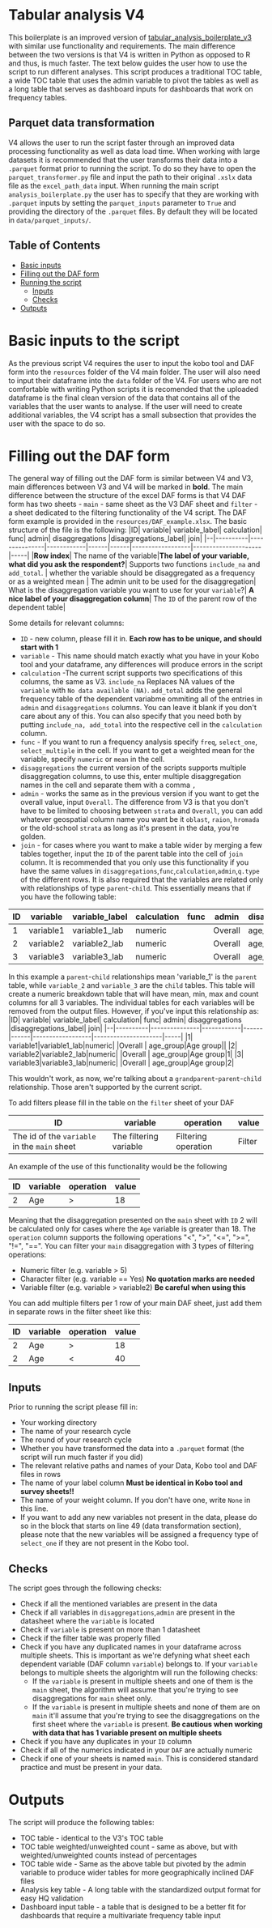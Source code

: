 # Tabular analysis V4  
This boilerplate is an improved version of [tabular_analysis_boilerplate_v3](https://github.com/REACH-WoU/tabular_analysis_boilerplate_v3) with similar use functionality and requirements. The main difference between the two versions is that V4 is written in Python as opposed to R and thus, is much faster. The text below guides the user how to use the script to run different analyses. This script produces a traditional TOC table, a wide TOC table that uses the admin variable to pivot the tables as well as a long table that serves as dashboard inputs for dashboards that work on frequency tables.

## Parquet data transformation
V4 allows the user to run the script faster through an improved data processing functionality as well as data load time. When working with large datasets it is recommended that the user transforms their data into a `.parquet` format prior to running the script. To do so they have to open the `parquet_transformer.py` file and input the path to their original `.xslx` data file as the `excel_path_data` input. When running the main script `analysis_boilerplate.py` the user has to specify that they are working with `.parquet` inputs by setting the `parquet_inputs` parameter to `True` and providing the directory of the `.parquet` files. By default they will be located in `data/parquet_inputs/`.

## Table of Contents
- [Basic inputs](#Basic-inputs-to-the-script)
- [Filling out the DAF form](#Filling-out-the-DAF-form)
- [Running the script](#Running-the-script)
  - [Inputs](#Inputs)
  - [Checks](#Checks)
- [Outputs](#outputs)


# Basic inputs to the script
As the previous script V4 requires the user to input the kobo tool and DAF form into the `resources` folder of the V4 main folder. The user will also need to input their dataframe into the `data` folder of the V4. For users who are not comfortable with writing Python scripts it is recomended that the uploaded dataframe is the final clean version of the data that contains all of the variables that the user wants to analyse. If the user will need to create additional variables, the V4 script has a small subsection that provides the user with the space to do so.

# Filling out the DAF form
The general way of filling out the DAF form is similar between V4 and V3, main differences between V3 and V4 will be marked in **bold**. The main difference between the structure of the excel DAF forms is that V4 DAF form has two sheets - `main` - same sheet as the V3 DAF sheet and `filter` - a sheet dedicated to the filtering functionality of the V4 script.
The DAF form example is provided in the `resources/DAF_example.xlsx`. The basic structure of the file is the following:
|ID|	variable|	variable_label|	calculation|	func|	admin|	disaggregations	|disaggregations_label|	join|
|--|----------|---------------|------------|------|------|------------------|---------------------|-----|
|**Row index**| The name of the variable|**The label of your variable, what did you ask the respondent?**| Supports two functions `include_na` and `add_total`. | whether the variable should be disaggregated as a frequency  or as a weighted mean | The admin unit to be used for the disaggregation| What is the disaggregation variable you want to use for your `variable`?| **A nice label of your disaggregation column**| The `ID` of the parent row of the dependent table|

Some details for relevant columns:
- `ID` - new column, please fill it in. **Each row has to be unique, and should start with 1**
- `variable` - This name should match exactly what you have in your Kobo tool and your dataframe, any differences will produce errors in the script
- `calculation` -The current script supports two specifications of this columns, the same as V3. `include_na` Replaces NA values of the `variable` with `No data available (NA)`. `add_total` adds the general frequency table of the dependent variabme ommiting all of the entries in `admin` and `disaggregations` columns. You can leave it blank if you don't care about any of this. You can also specify that you need both by putting `include_na, add_total` into the respective cell in the `calculation` column.
- `func` - If you want to run a frequency analysis specify `freq`, `select_one`, `select_multiple` in the cell. If you want to get a weighted mean for the variable, specify `numeric` or `mean` in the cell.
- `disaggregations` the current version of the scripts supports multiple disaggregation columns, to use this, enter multiple disaggregation names in the cell and separate them with a comma `,`
- `admin` - works the same as in the previous version if you want to get the overall value, input `Overall`. The difference from V3 is that you don't have to be limited to choosing between `strata` and `Overall`, you can add whatever geospatial column name you want be it `oblast`, `raion`, `hromada` or the old-school `strata` as long as it's present in the data, you're golden.
- `join` - for cases where you want to make a table wider by merging a few tables together, input the `ID` of the parent table into the cell of `join` column. It is recommended that you only use this functionality if you have the same values in `disaggregations`,`func`,`calculation`,`admin`,`q.type` of the different rows. It is also required that the variables are related only with relationships of type `parent`-`child`. This essentially means that if you have the following table:

|ID|	variable|	variable_label|	calculation|	func|	admin|	disaggregations	|disaggregations_label|	join|
|--|----------|---------------|------------|------|------|------------------|---------------------|-----|
|1| variable1|variable1_lab|numeric| |Overall | age_group|Age group||
|2| variable2|variable2_lab|numeric| |Overall | age_group|Age group|1|
|3| variable3|variable3_lab|numeric| |Overall | age_group|Age group|1|

In this example a `parent`-`child` relationships mean 'variable_1' is the `parent` table, while `variable_2` and `variable_3` are the `child` tables. This table will create a numeric breakdown table that will have mean, min, max and count columns for all 3 variables. The individual tables for each variables will be removed from the output files. However, if you've input this relationship as:
|ID|	variable|	variable_label|	calculation|	func|	admin|	disaggregations	|disaggregations_label|	join|
|--|----------|---------------|------------|------|------|------------------|---------------------|-----|
|1| variable1|variable1_lab|numeric| |Overall | age_group|Age group||
|2| variable2|variable2_lab|numeric| |Overall | age_group|Age group|1|
|3| variable3|variable3_lab|numeric| |Overall | age_group|Age group|2|

This wouldn't work, as now, we're talking about a `grandparent`-`parent`-`child` relationship. Those aren't supported by the current script.

To add filters please fill in the table on the `filter` sheet of your DAF

|ID|	variable|	operation|	value|
|--|----------|---------------|------------|
|The id of the `variable` in the `main` sheet| The filtering variable|Filtering operation|Filter|

An example of the use of this functionality would be the following

|ID|	variable|	operation|	value|
|--|----------|---------------|------------|
|2| Age|>|18|

Meaning that the disaggregation presented on the `main` sheet with `ID` 2 will be calculated only for cases where the `Age` variable is greater than 18.
The `operation` column supports the following operations "<", ">", "<=", ">=", "!=", "==". You can filter your `main` disaggregation with 3 types of filtering operations:
 - Numeric filter (e.g. variable > 5)
 - Character filter (e.g. variable == Yes) **No quotation marks are needed**
 - Variable filter (e.g. variable > variable2) **Be careful when using this**  

You can add multiple filters per 1 row of your main DAF sheet, just add them in separate rows in the filter sheet like this:

|ID|	variable|	operation|	value|
|--|----------|---------------|------------|
|2| Age|>|18|
|2| Age|<|40|

## Inputs

Prior to running the script please fill in:
 - Your working directory 
 - The name of your research cycle
 - The round of your research cycle
 - Whether you have transformed the data into a `.parquet` format (the script will run much faster if you did)
 - The relevant relative paths and names of your Data, Kobo tool and DAF files in rows
 - The name of your label column **Must be identical in Kobo tool and survey sheets!!**
 - The name of your weight column. If you don't have one, write `None` in this line.
 - If you want to add any new variables not present in the data, please do so in the block that starts on line 49 (data transformation section), please note that the new variables will be assigned a frequency type of `select_one` if they are not present in the Kobo tool.

## Checks
The script goes through the following checks:
- Check if all the mentioned variables are present in the data
- Check if all variables in `disaggregations`,`admin` are present in the datasheet where the `variable` is located
- Check if `variable` is present on more than 1 datasheet
- Check if the filter table was properly filled
- Check if you have any duplicated names in your dataframe across multiple sheets. This is important as we're defyning what sheet each dependent variable (DAF column `variable`) belongs to. If your `variable` belongs to multiple sheets the algorightm will run the following checks:
  - If the `variable` is present in multiple sheets and one of them is the `main` sheet, the algorithm will assume that you're trying to see disaggregations for `main` sheet only.
  - If the `variable` is present in multiple sheets and none of them are on `main` it'll assume that you're trying to see the disaggregations on the first sheet where the `variable` is present. **Be cautious when working with data that has 1 variable present on multiple sheets**  
- Check if you have any duplicates in your `ID` column  
- Check if all of the numerics indicated in your `DAF` are actually numeric
- Check if one of your sheets is named `main`. This is considered standard practice and must be present in your data.

# Outputs

The script will produce the following tables:
- TOC table - identical to the V3's TOC table  
- TOC table weighted/unweighted count - same as above, but with weighted/unweighted counts instead of percentages  
- TOC table wide - Same as the above table but pivoted by the admin variable to produce wider tables for more geographically inclined DAF files  
- Analysis key table - A long table with the standardized output format for easy HQ validation  
- Dashboard input table - a table that is designed to be a better fit for dashboards that require a multivariate frequency table input  
